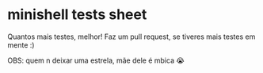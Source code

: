 # minishell tests sheet
Quantos mais testes, melhor! Faz um pull request, se tiveres mais testes em mente :)

OBS: quem n deixar uma estrela, mãe dele é mbica 😭
